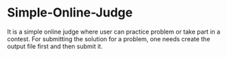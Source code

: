 # Simple-Online-Judge
It is a simple online judge where user can practice problem or take part in a contest. For submitting the solution for a problem, one needs
create the output file first and then submit it.
